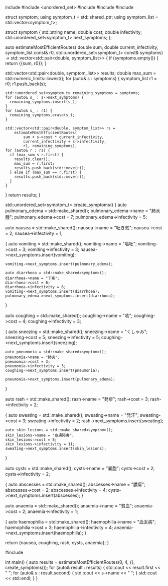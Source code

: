 include <string>
#include <unordered_set>
#include <vector>
#include <memory>
#include <limits>

struct symptom;
using symptom_t = std::shared_ptr<symptom const>;
using symptom_list = std::vector<symptom_t>;

struct symptom {
  std::string name;
  double cost;
  double infectivity;
  std::unordered_set<symptom_t> next_symptoms;
};

auto estimateMostEfficientRoutes(
    double sum,
    double current_infectivity,
    symptom_list const& r0,
    std::unordered_set<symptom_t> const& symptoms)
      -> std::vector<std::pair<double, symptom_list>> {
  if (symptoms.empty()) {
    return {{sum, r0}};
  }

  std::vector<std::pair<double, symptom_list>> results;
  double max_sum = std::numeric_limits<double>::lowest();
  for (auto& s : symptoms) {
    symptom_list r1 = r0;
    r1.push_back(s);

    std::unordered_set<symptom_t> remaining_symptoms = symptoms;
    for (auto& s_ : s->next_symptoms) {
      remaining_symptoms.insert(s_);
    }
    for (auto& s_ : r1) {
      remaining_symptoms.erase(s_);
    }

    std::vector<std::pair<double, symptom_list>> rs =
        estimateMostEfficientRoutes(
            sum + s->cost * current_infectivity,
            current_infectivity + s->infectivity,
            r1, remaining_symptoms);
    for (auto& r : rs) {
      if (max_sum < r.first) {
        results.clear();
        max_sum = r.first;
        results.push_back(std::move(r));
      } else if (max_sum == r.first) {
        results.push_back(std::move(r));
      }
    }
  }
  return results;
}

std::unordered_set<symptom_t> create_symptoms() {
  auto pulmonary_edema = std::make_shared<symptom>();
  pulmonary_edema->name = "肺水腫";
  pulmonary_edema->cost = 7;
  pulmonary_edema->infectivity = 5;

  auto nausea = std::make_shared<symptom>();
  nausea->name = "吐き気";
  nausea->cost = 2;
  nausea->infectivity = 1;

  {
    auto vomiting = std::make_shared<symptom>();
    vomiting->name = "嘔吐";
    vomiting->cost = 3;
    vomiting->infectivity = 3;
    nausea->next_symptoms.insert(vomiting);

    vomiting->next_symptoms.insert(pulmonary_edema);

    auto diarrhoea = std::make_shared<symptom>();
    diarrhoea->name = "下痢";
    diarrhoea->cost = 6;
    diarrhoea->infectivity = 6;
    vomiting->next_symptoms.insert(diarrhoea);
    pulmonary_edema->next_symptoms.insert(diarrhoea);
  }

  auto coughing = std::make_shared<symptom>();
  coughing->name = "咳";
  coughing->cost = 4;
  coughing->infectivity = 3;

  {
    auto sneezing = std::make_shared<symptom>();
    sneezing->name = "くしゃみ";
    sneezing->cost = 5;
    sneezing->infectivity = 5;
    coughing->next_symptoms.insert(sneezing);

    auto pneumonia = std::make_shared<symptom>();
    pneumonia->name = "肺炎";
    pneumonia->cost = 3;
    pneumonia->infectivity = 3;
    coughing->next_symptoms.insert(pneumonia);

    pneumonia->next_symptoms.insert(pulmonary_edema);
  }

  auto rash = std::make_shared<symptom>();
  rash->name = "発疹";
  rash->cost = 3;
  rash->infectivity = 2;

  {
    auto sweating = std::make_shared<symptom>();
    sweating->name = "発汗";
    sweating->cost = 3;
    sweating->infectivity = 2;
    rash->next_symptoms.insert(sweating);

    auto skin_lesions = std::make_shared<symptom>();
    skin_lesions->name = "皮膚障害";
    skin_lesions->cost = 8;
    skin_lesions->infectivity = 11;
    sweating->next_symptoms.insert(skin_lesions);
  }

  auto cysts = std::make_shared<symptom>();
  cysts->name = "嚢胞";
  cysts->cost = 2;
  cysts->infectivity = 2;

  {
    auto abscesses = std::make_shared<symptom>();
    abscesses->name = "膿瘍";
    abscesses->cost = 2;
    abscesses->infectivity = 4;
    cysts->next_symptoms.insert(abscesses);
  }

  auto anaemia = std::make_shared<symptom>();
  anaemia->name = "貧血";
  anaemia->cost = 2;
  anaemia->infectivity = 1;

  {
    auto haemophilia = std::make_shared<symptom>();
    haemophilia->name = "血友病";
    haemophilia->cost = 3;
    haemophilia->infectivity = 4;
    anaemia->next_symptoms.insert(haemophilia);
  }

  return {nausea, coughing, rash, cysts, anaemia};
}

#include <iostream>

int main() {
  auto results = estimateMostEfficientRoutes(0, 4, {}, create_symptoms());
  for (auto& result : results) {
    std::cout << result.first << " ";
    for (auto& s : result.second) {
      std::cout << s->name << " ";
    }
    std::cout << std::endl;
  }
}
